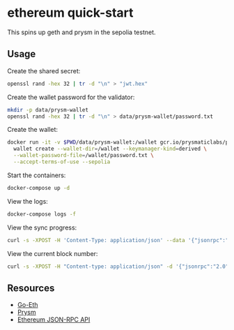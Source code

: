 # ethereum quick-start

This spins up geth and prysm in the sepolia testnet.

## Usage

Create the shared secret:

```bash
openssl rand -hex 32 | tr -d "\n" > "jwt.hex"
```

Create the wallet password for the validator:

```bash
mkdir -p data/prysm-wallet
openssl rand -hex 32 | tr -d "\n" > data/prysm-wallet/password.txt
```

Create the wallet:

```bash
docker run -it -v $PWD/data/prysm-wallet:/wallet gcr.io/prysmaticlabs/prysm/validator:stable \
  wallet create --wallet-dir=/wallet --keymanager-kind=derived \
  --wallet-password-file=/wallet/password.txt \
  --accept-terms-of-use --sepolia
```

Start the containers:

```bash
docker-compose up -d
```

View the logs:

```bash
docker-compose logs -f
```

View the sync progress:

```bash
curl -s -XPOST -H 'Content-Type: application/json' --data '{"jsonrpc":"2.0","method":"eth_syncing","params":[],"id":1}' http://127.0.0.1:8545
```

View the current block number:

```bash
curl -s -XPOST -H "Content-type: application/json" -d '{"jsonrpc":"2.0","method":"eth_blockNumber","params":[],"id":1}' localhost:8545  | jq -r '.result' | tr -d '\n' |  xargs -0 printf "%d"
```

## Resources

- [Go-Eth](https://geth.ethereum.org/docs)
- [Prysm](https://docs.prylabs.network/docs/getting-started)
- [Ethereum JSON-RPC API](https://ethereum.org/en/developers/docs/apis/json-rpc)
